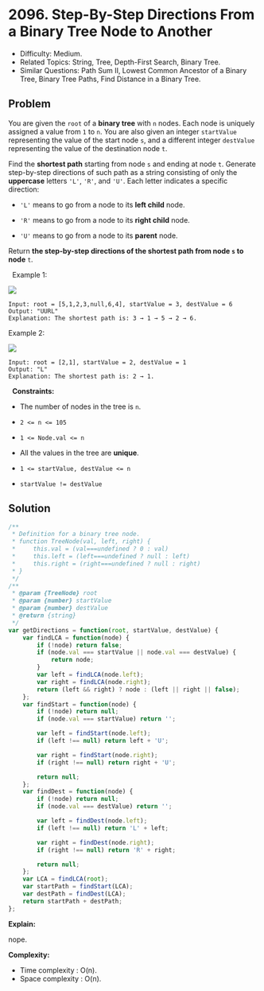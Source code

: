 # 2096. Step-By-Step Directions From a Binary Tree Node to Another

- Difficulty: Medium.
- Related Topics: String, Tree, Depth-First Search, Binary Tree.
- Similar Questions: Path Sum II, Lowest Common Ancestor of a Binary Tree, Binary Tree Paths, Find Distance in a Binary Tree.

## Problem

You are given the `root` of a **binary tree** with `n` nodes. Each node is uniquely assigned a value from `1` to `n`. You are also given an integer `startValue` representing the value of the start node `s`, and a different integer `destValue` representing the value of the destination node `t`.

Find the **shortest path** starting from node `s` and ending at node `t`. Generate step-by-step directions of such path as a string consisting of only the **uppercase** letters `'L'`, `'R'`, and `'U'`. Each letter indicates a specific direction:


	
- `'L'` means to go from a node to its **left child** node.
	
- `'R'` means to go from a node to its **right child** node.
	
- `'U'` means to go from a node to its **parent** node.


Return **the step-by-step directions of the **shortest path** from node **`s`** to node** `t`.

 
Example 1:

![](https://assets.leetcode.com/uploads/2021/11/15/eg1.png)

```
Input: root = [5,1,2,3,null,6,4], startValue = 3, destValue = 6
Output: "UURL"
Explanation: The shortest path is: 3 → 1 → 5 → 2 → 6.
```

Example 2:

![](https://assets.leetcode.com/uploads/2021/11/15/eg2.png)

```
Input: root = [2,1], startValue = 2, destValue = 1
Output: "L"
Explanation: The shortest path is: 2 → 1.
```

 
**Constraints:**


	
- The number of nodes in the tree is `n`.
	
- `2 <= n <= 105`
	
- `1 <= Node.val <= n`
	
- All the values in the tree are **unique**.
	
- `1 <= startValue, destValue <= n`
	
- `startValue != destValue`



## Solution

```javascript
/**
 * Definition for a binary tree node.
 * function TreeNode(val, left, right) {
 *     this.val = (val===undefined ? 0 : val)
 *     this.left = (left===undefined ? null : left)
 *     this.right = (right===undefined ? null : right)
 * }
 */
/**
 * @param {TreeNode} root
 * @param {number} startValue
 * @param {number} destValue
 * @return {string}
 */
var getDirections = function(root, startValue, destValue) {
    var findLCA = function(node) {
        if (!node) return false;
        if (node.val === startValue || node.val === destValue) {
            return node;
        }
        var left = findLCA(node.left);
        var right = findLCA(node.right);
        return (left && right) ? node : (left || right || false);
    };
    var findStart = function(node) {
        if (!node) return null;
        if (node.val === startValue) return '';

        var left = findStart(node.left);
        if (left !== null) return left + 'U';

        var right = findStart(node.right);
        if (right !== null) return right + 'U';

        return null;
    };
    var findDest = function(node) {
        if (!node) return null;
        if (node.val === destValue) return '';

        var left = findDest(node.left);
        if (left !== null) return 'L' + left;

        var right = findDest(node.right);
        if (right !== null) return 'R' + right;

        return null;
    };
    var LCA = findLCA(root);
    var startPath = findStart(LCA);
    var destPath = findDest(LCA);
    return startPath + destPath;
};
```

**Explain:**

nope.

**Complexity:**

* Time complexity : O(n).
* Space complexity : O(n).
